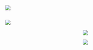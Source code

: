 <h2 align = "left">
  <img src = "https://readme-typing-svg.herokuapp.com?color=%2335CDA9&lines=About+Me+!&size=35">
</h2>
<h2 align = "left">
  <img src = "https://readme-typing-svg.herokuapp.com?color=%2335CDA9&lines=Stats&size=35">
</h2>
<p align = "center">
  <img src = "https://github-readme-stats.vercel.app/api?username=druksx&show_icons=true&theme=gotham&line_height=27">
</p>
<p align = "center">
  <img src="https://github-readme-streak-stats.herokuapp.com/?user=druksx&show_icons=true&locale=en&layout=compact&theme=gotham&line_height=0" />
</p>
